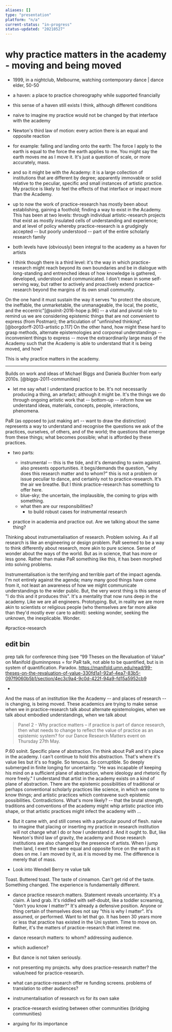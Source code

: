 ```yaml
---
aliases: []
type: "presentation"
platform: "n/a"
current-status: "in-progress"
status-updated: "20210527"
---
```


# why practice matters in the academy - moving and being moved

- 1999, in a nightclub, Melbourne, watching contemporary dance | dance elder, 50-50
- a haven: a place to practice choreography while supported financially
- this sense of a haven still exists I think, although different conditions
- naive to imagine my practice would not be changed by that interface with the academy

- Newton's third law of motion: every action there is an equal and opposite reaction
- for example: falling and landing onto the earth: The force I apply to the earth is equal to the force the earth applies to me. You might say the earth moves me as I move it. It's just a question of scale, or more accurately, mass. 
- and so it might be with the Academy: it is a large collection of institutions that are different by degree; apparently immovable or solid relative to the peculiar, specific and small instances of artistic practice. My practice is likely to feel the effects of that interface or impact more than the Academy. 

- up to now the work of practice-research has mostly been about establishing, gaining a foothold; finding a way to exist in the Academy. This has been at two levels: through individual artistic-research projects that exist as mostly insulated cells of understanding and experience; and at level of policy whereby practice-research is a grudgingly accepted -- but poorly understood -- part of the entire scholarly research family
- both levels have (obviously) been integral to the academy as a haven for artists

- I think though there is a third level: it's the way in which practice-research might reach beyond its own boundaries and be in dialogue with long-standing and entrenched ideas of how knowledge is gathered, developed, understood and communicated. I don't mean in some self-serving way, but rather to actively and proactively extend practice-research beyond the margins of its own small community. 

On the one hand it must sustain the way it serves "to protect the obscure, the ineffable, the unmarketable, the unmanageable, the local, the poetic, and the eccentric"[@solnit-2016-hope p.96] -- a vital and pivotal role to remind us we are considering epistemic things that are not convenient to express (from Postman); the articulation of "unfinished thinking".[@borgdorff-2013-artistic p.117]  On the other hand, how might these hard to grasp methods, alternate epistemologies and corporeal understandings -- inconvenient things to express -- move the extraordinarily large mass of the Academy such that the Academy is able to understand that it is being moved, and how? 

This is why practice matters in the academy. 



--- 

Builds on work and ideas of Michael Biggs and Daniela Buchler from early 2010s. [@biggs-2011-communities] 

- let me say what I understand practice to be. It's not necessarily producing a thing, an artefact; although it might be. It's the things we do through ongoing artistic work that -- bottom-up -- inform how we understand ideas, materials, concepts, people, interactions, phenomena.



PaR (as opposed to just making art -- want to draw the distinction) represents a way to understand and recognise the questions we ask of the practices, ourselves, of others, and of the world; the questions that emerge from these things; what becomes possible; what is afforded by these practices. 





- two parts: 
	- instrumental -- this is the tide, and it's demanding to swim against. also presents opportunities. it begs/demands the question, "why does this research matter and to whom?" this is not a problem or issue peculiar to dance, and certainly not to practice-research. It's the air we breathe. But I think practice-research has something to offer here.
	- blue-sky; the uncertain, the implausible, the coming to grips with something. 
	- what then are our responsibilities?
		- to build robust cases for instrumental research

- practice in academia and practice out. Are we talking about the same thing? 

Thinking about instrumentalisation of research. Problem solving. As if all research is like an engineering or design problem. PaR seemed to be a way to think differently about research, more akin to pure science. Sense of wonder about the ways of the world. But as in science, that has more or less gone. Rather than make PaR something like this, it has been morphed into solving problems. 




Instrumentalisation is the terrifying and terrible part of the impact agenda. I'm not entirely against the agenda; many many good things have come from it, not least an awareness of how we might communicate understandings to the wider public. But, the very worst thing is this sense of "I do this and it produces this". It's a mentality that now runs deep in the academy. Like we are all engineers. Prototyping. But, in reality we are more akin to scientists or religious people (who themselves are far more alike than they'd mostly ever care to admit): seeking wonder, seeking the unknown, the inexplicable. Wonder. 




#practice-research 


## edit bin

prep talk for conference thing (see “99 Theses on the Revaluation of Value” on Manifold @uminnpress = for PaR talk, not able to be quantified, but is in system of quantification. Paradox. 
https://manifold.umn.edu/read/99-theses-on-the-revaluation-of-value-330fd1a1-92af-4ea7-83b5-097f9060b5b1/section/4ec3c9a4-9c0d-422f-94a9-fd15a5952cb9

- 
And the mass of an institution like the Academy -- and places of research -- is changing, is being moved. These academics are trying to make sense when we in practice-research talk about alternate epistemologies, when we talk about embodied understandings, when we talk about   

>Panel 2 - Why practice matters – if practice is part of dance research, then what needs to change to reflect the value of practice as an epistemic system? for our Dance Research Matters event on Thursday 27th May.


P.60 solnit. Specific plane of abstraction. I'm think about PaR and it's place in the academy. I can't continue to hold this abstraction. That's where it's value lies but it's so fragile. So tenuous. So corruptible. So deeply submerged in finite longing for uncertainty. "He was incapable of keeping his mind on a sufficient plane of abstraction, where ideology and rhetoric fly more freely."
I understand that artist in the academy exists on a kind of plane of abstraction. There are the epistemic possibilities of traditional or perhaps conventional scholarly practices like science, in which we come to know things; and artistic practices which contravene such epistemic possibilities. Contradictions. What's more likely? -- that the brutal strength, traditions and conventions of the academy might whip artistic practice into shape, or that artistic practices might infect the academy with ... 

- But it came with, and still comes with a particular pound of flesh. naive to imagine that placing or inserting my practice in research institution will not change what I do or how I understand it. And it ought to. But, like Newton's third law of gravity, the academy and those research institutions are also changed by the presence of artists. When I jump then land, I exert the same equal and opposite force on the earth as it does on me. I am moved by it, as it is moved by me. The difference is merely that of mass. 

- Look into Wendell Berry re value talk

Toast. Buttered toast. The taste of cinnamon. Can't get rid of the taste. 
Something changed. The experience is fundamentally different. 

- dance practice research matters. Statement reveals uncertainty. It's a claim. A land grab. It's riddled with self-doubt, like a toddler screaming, "don't you know I matter?" It's already a defensive position. Anyone or thing certain of themselves does not say "this is why I matter". It's assumed, or performed. Want to let that go. It has been 30 years more or less that practice has existed in the Uni system. Time to move on. Rather, it's the matters of practice-research that interest me. 

- dance research matters: to whom? addressing audience. 
- which audience? 
- But dance is not taken seriously.

- not presenting my projects. why does practice-research matter? the value/need for practice-research.
- what can practice-research offer re funding screens. problems of translation to other audiences? 
- instrumentalisation of research vs for its own sake 
- practice-research existing between other communities (bridging communities)
- arguing for its importance